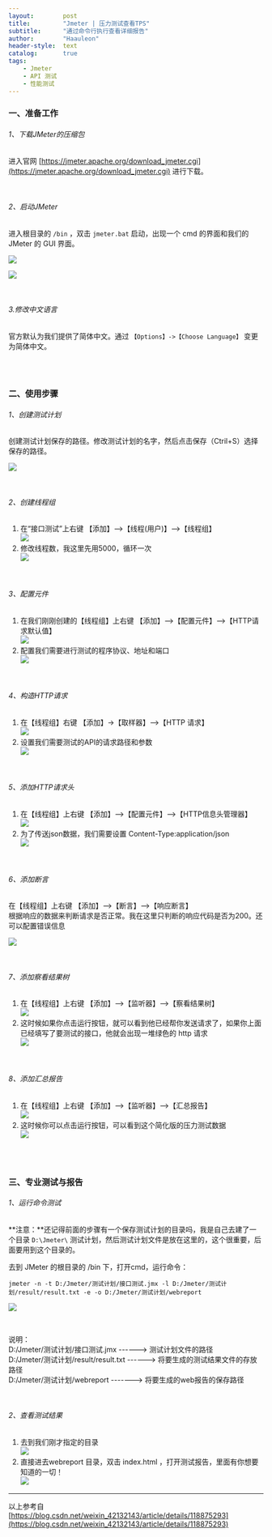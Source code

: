 ```yaml
---
layout:        post
title:         "Jmeter | 压力测试查看TPS"
subtitle:      "通过命令行执行查看详细报告"
author:        "Haauleon"
header-style:  text
catalog:       true
tags:
    - Jmeter
    - API 测试
    - 性能测试
---
```


### 一、准备工作
###### 1、下载JMeter的压缩包
进入官网 [https://jmeter.apache.org/download_jmeter.cgi](https://jmeter.apache.org/download_jmeter.cgi) 进行下载。    

<br>

###### 2、启动JMeter
进入根目录的 `/bin` ，双击 `jmeter.bat` 启动，出现一个 cmd 的界面和我们的 JMeter 的 GUI 界面。      

![](\img\in-post\post-jmeter\2022-07-22-jmeter-tps-1.png)     

![](\img\in-post\post-jmeter\2022-07-22-jmeter-tps-2.png) 

<br>

###### 3.修改中文语言
官方默认为我们提供了简体中文。通过 `【Options】->【Choose Language】` 变更为简体中文。     

<br>
<br>

### 二、使用步骤
###### 1、创建测试计划
创建测试计划保存的路径。修改测试计划的名字，然后点击保存（Ctril+S）选择保存的路径。        

![](\img\in-post\post-jmeter\2022-07-22-jmeter-tps-3.png)      

<br>

###### 2、创建线程组
1. 在“接口测试”上右键 【添加】–>【线程(用户)】–>【线程组】      
    ![](\img\in-post\post-jmeter\2022-07-22-jmeter-tps-4.png)      
2. 修改线程数，我这里先用5000，循环一次     
    ![](\img\in-post\post-jmeter\2022-07-22-jmeter-tps-5.png) 

<br>

###### 3、配置元件
1. 在我们刚刚创建的【线程组】上右键 【添加】–>【配置元件】–>【HTTP请求默认值】       
    ![](\img\in-post\post-jmeter\2022-07-22-jmeter-tps-6.png) 
2. 配置我们需要进行测试的程序协议、地址和端口     
    ![](\img\in-post\post-jmeter\2022-07-22-jmeter-tps-7.png) 

<br>

###### 4、构造HTTP请求
1. 在【线程组】右键 【添加】->【取样器】–>【HTTP 请求】       
    ![](\img\in-post\post-jmeter\2022-07-22-jmeter-tps-8.png) 
2. 设置我们需要测试的API的请求路径和参数     
    ![](\img\in-post\post-jmeter\2022-07-22-jmeter-tps-9.png) 

<br>

###### 5、添加HTTP请求头
1. 在【线程组】上右键 【添加】–>【配置元件】–>【HTTP信息头管理器】     
    ![](\img\in-post\post-jmeter\2022-07-22-jmeter-tps-10.png)
2. 为了传送json数据，我们需要设置 Content-Type:application/json       
    ![](\img\in-post\post-jmeter\2022-07-22-jmeter-tps-11.png)

<br>

###### 6、添加断言
在【线程组】上右键 【添加】–>【断言】–>【响应断言】          
根据响应的数据来判断请求是否正常。我在这里只判断的响应代码是否为200。还可以配置错误信息     
   
![](\img\in-post\post-jmeter\2022-07-22-jmeter-tps-12.png)

<br>

###### 7、添加察看结果树
1. 在【线程组】上右键 【添加】–>【监听器】–>【察看结果树】      
    ![](\img\in-post\post-jmeter\2022-07-22-jmeter-tps-13.png)
2. 这时候如果你点击运行按钮，就可以看到他已经帮你发送请求了，如果你上面已经填写了要测试的接口，他就会出现一堆绿色的 http 请求          
    ![](\img\in-post\post-jmeter\2022-07-22-jmeter-tps-14.png)    

<br>

###### 8、添加汇总报告
1. 在【线程组】上右键 【添加】–>【监听器】–>【汇总报告】    
    ![](\img\in-post\post-jmeter\2022-07-22-jmeter-tps-15.png) 
2. 这时候你可以点击运行按钮，可以看到这个简化版的压力测试数据      
    ![](\img\in-post\post-jmeter\2022-07-22-jmeter-tps-16.png)    

<br>
<br>

### 三、专业测试与报告
###### 1、运行命令测试
**注意：**还记得前面的步骤有一个保存测试计划的目录吗，我是自己去建了一个目录 `D:\Jmeter\` 测试计划，然后测试计划文件是放在这里的，这个很重要，后面要用到这个目录的。     

去到 JMeter 的根目录的 /bin 下，打开cmd，运行命令：    
```
jmeter -n -t D:/Jmeter/测试计划/接口测试.jmx -l D:/Jmeter/测试计划/result/result.txt -e -o D:/Jmeter/测试计划/webreport
``` 

![](\img\in-post\post-jmeter\2022-07-22-jmeter-tps-17.png)    

<br>

说明：    
D:/Jmeter/测试计划/接口测试.jmx ------> 测试计划文件的路径     
D:/Jmeter/测试计划/result/result.txt ------> 将要生成的测试结果文件的存放路径      
D:/Jmeter/测试计划/webreport -------> 将要生成的web报告的保存路径     

<br>

###### 2、查看测试结果
1. 去到我们刚才指定的目录    
    ![](\img\in-post\post-jmeter\2022-07-22-jmeter-tps-18.png)     
2. 直接进去webreport 目录，双击 index.html ，打开测试报告，里面有你想要知道的一切！     
    ![](\img\in-post\post-jmeter\2022-07-22-jmeter-tps-19.png)  

---
以上参考自 [https://blog.csdn.net/weixin_42132143/article/details/118875293](https://blog.csdn.net/weixin_42132143/article/details/118875293)
